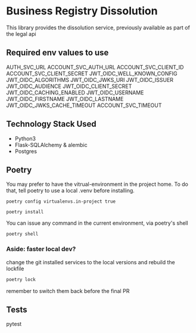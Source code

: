 



# Business Registry Dissolution

This library provides the dissolution service, previously available as part of the legal api

## Required env values to use
AUTH_SVC_URL
ACCOUNT_SVC_AUTH_URL
ACCOUNT_SVC_CLIENT_ID
ACCOUNT_SVC_CLIENT_SECRET
JWT_OIDC_WELL_KNOWN_CONFIG
JWT_OIDC_ALGORITHMS
JWT_OIDC_JWKS_URI
JWT_OIDC_ISSUER
JWT_OIDC_AUDIENCE
JWT_OIDC_CLIENT_SECRET
JWT_OIDC_CACHING_ENABLED
JWT_OIDC_USERNAME
JWT_OIDC_FIRSTNAME
JWT_OIDC_LASTNAME
JWT_OIDC_JWKS_CACHE_TIMEOUT
ACCOUNT_SVC_TIMEOUT

## Technology Stack Used
* Python3
* Flask-SQLAlchemy & alembic
* Postgres


## Poetry
You may prefer to have the vitrual-environment in the project home. To do that, tell poetry to use a local .venv before installing.
```shell
poetry config virtualenvs.in-project true
```
```shell
poetry install
```

You can issue any command in the current environment, via poetry's shell
```shell
poetry shell
```

### Aside: faster local dev?
change the git installed services to the local versions and rebuild the lockfile
```bash
poetry lock
```
remember to switch them back before the final PR

## Tests
pytest